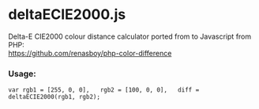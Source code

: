 # deltaECIE2000.js
Delta-E CIE2000 colour distance calculator ported from to Javascript from PHP:  
https://github.com/renasboy/php-color-difference

### Usage:
`var rgb1 = [255, 0, 0],  
	rgb2 = [100, 0, 0],  
	diff = deltaECIE2000(rgb1, rgb2);`
